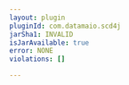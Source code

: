 ```yaml
---
layout: plugin
pluginId: com.datamaio.scd4j
jarSha1: INVALID
isJarAvailable: true
error: NONE
violations: []

---
```

